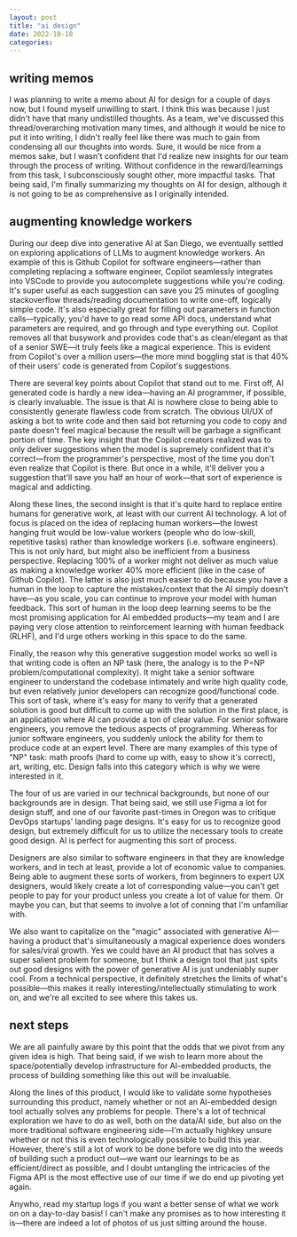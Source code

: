 ```yaml
---
layout: post
title: "ai design"
date: 2022-10-10
categories:
---
```

## writing memos
I was planning to write a memo about AI for design for a couple of days now, but I found myself unwilling to start. I think this was because I just didn't have that many undistilled thoughts. As a team, we've discussed this thread/overarching motivation many times, and although it would be nice to put it into writing, I didn't really feel like there was much to gain from condensing all our thoughts into words. Sure, it would be nice from a memos sake, but I wasn't confident that I'd realize new insights for our team through the process of writing. Without confidence in the reward/learnings from this task, I subconsciously sought other, more impactful tasks. That being said, I'm finally summarizing my thoughts on AI for design, although it is not going to be as comprehensive as I originally intended.

## augmenting knowledge workers

During our deep dive into generative AI at San Diego, we eventually settled on exploring applications of LLMs to augment knowledge workers. An example of this is Github Copilot for software engineers—rather than completing replacing a software engineer, Copilot seamlessly integrates into VSCode to provide you autocomplete suggestions while you're coding. It's super useful as each suggestion can save you 25 minutes of googling stackoverflow threads/reading documentation to write one-off, logically simple code. It's also especially great for filling out parameters in function calls—typically, you'd have to go read some API docs, understand what parameters are required, and go through and type everything out. Copilot removes all that busywork and provides code that's as clean/elegant as that of a senior SWE—it truly feels like a magical experience. This is evident from Copilot's over a million users—the more mind boggling stat is that 40% of their users' code is generated from Copilot's suggestions.

There are several key points about Copilot that stand out to me. First off, AI generated code is hardly a new idea—having an AI programmer, if possible, is clearly invaluable. The issue is that AI is nowhere close to being able to consistently generate flawless code from scratch. The obvious UI/UX of asking a bot to write code and then said bot returning you code to copy and paste doesn't feel magical because the result will be garbage a significant portion of time. The key insight that the Copilot creators realized was to only deliver suggestions when the model is supremely confident that it's correct—from the programmer's perspective, most of the time you don't even realize that Copilot is there. But once in a while, it'll deliver you a suggestion that'll save you half an hour of work—that sort of experience is magical and addicting.

Along these lines, the second insight is that it's quite hard to replace entire humans for generative work, at least with our current AI technology. A lot of focus is placed on the idea of replacing human workers—the lowest hanging fruit would be low-value workers (people who do low-skill, repetitive tasks) rather than knowledge workers (i.e. software engineers). This is not only hard, but might also be inefficient from a business perspective. Replacing 100% of a worker might not deliver as much value as making a knowledge worker 40% more efficient (like in the case of Github Copilot). The latter is also just much easier to do because you have a human in the loop to capture the mistakes/context that the AI simply doesn't have—as you scale, you can continue to improve your model with human feedback. This sort of human in the loop deep learning seems to be the most promising application for AI embedded products—my team and I are paying very close attention to reinforcement learning with human feedback (RLHF), and I'd urge others working in this space to do the same.

Finally, the reason why this generative suggestion model works so well is that writing code is often an NP task (here, the analogy is to the P=NP problem/computational complexity). It might take a senior software engineer to understand the codebase intimately and write high quality code, but even relatively junior developers can recognize good/functional code. This sort of task, where it's easy for many to verify that a generated solution is good but difficult to come up with the solution in the first place, is an application where AI can provide a ton of clear value. For senior software engineers, you remove the tedious aspects of programming. Whereas for junior software engineers, you suddenly unlock the ability for them to produce code at an expert level. There are many examples of this type of "NP" task: math proofs (hard to come up with, easy to show it's correct), art, writing, etc. Design falls into this category which is why we were interested in it.

The four of us are varied in our technical backgrounds, but none of our backgrounds are in design. That being said, we still use Figma a lot for design stuff, and one of our favorite past-times in Oregon was to critique DevOps startups' landing page designs. It's easy for us to recognize good design, but extremely difficult for us to utilize the necessary tools to create good design. AI is perfect for augmenting this sort of process.

Designers are also similar to software engineers in that they are knowledge workers, and in tech at least, provide a lot of economic value to companies. Being able to augment these sorts of workers, from beginners to expert UX designers, would likely create a lot of corresponding value—you can't get people to pay for your product unless you create a lot of value for them. Or maybe you can, but that seems to involve a lot of conning that I'm unfamiliar with.

We also want to capitalize on the "magic" associated with generative AI—having a product that's simultaneously a magical experience does wonders for sales/viral growth. Yes we could have an AI product that has solves a super salient problem for someone, but I think a design tool that just spits out good designs with the power of generative AI is just undeniably super cool. From a technical perspective, it definitely stretches the limits of what's possible—this makes it really interesting/intellectually stimulating to work on, and we're all excited to see where this takes us.

## next steps
We are all painfully aware by this point that the odds that we pivot from any given idea is high. That being said, if we wish to learn more about the space/potentially develop infrastructure for AI-embedded products, the process of building something like this out will be invaluable. 

Along the lines of this product, I would like to validate some hypotheses surrounding this product, namely whether or not an AI-embedded design tool actually solves any problems for people. There's a lot of technical exploration we have to do as well, both on the data/AI side, but also on the more traditional software engineering side—I'm actually highkey unsure whether or not this is even technologically possible to build this year. However, there's still a lot of work to be done before we dig into the weeds of building such a product out—we want our learnings to be as efficient/direct as possible, and I doubt untangling the intricacies of the Figma API is the most effective use of our time if we do end up pivoting yet again.

Anywho, read my startup logs if you want a better sense of what we work on on a day-to-day basis! I can't make any promises as to how interesting it is—there are indeed a lot of photos of us just sitting around the house.
